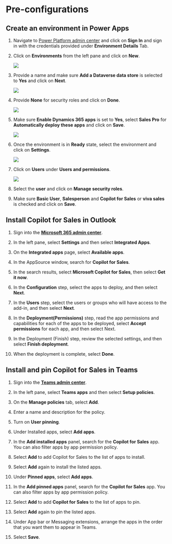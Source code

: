 # Pre-configurations

## Create an environment in Power Apps

1. Navigate to [Power Platform admin center](https://admin.powerplatform.microsoft.com/) and click on **Sign In** and sign in with the credentials provided under **Environment Details** Tab.

1. Click on **Environments** from the left pane and click on **New**.

   ![](/media/1-1.png)

1. Provide a name and make sure **Add a Dataverse data store** is selected to **Yes** and click on **Next**.

   ![](/media/1-2.png)

1. Provide **None** for security roles and click on **Done**.

   ![](/media/1-3.png)

1. Make sure **Enable Dynamics 365 apps** is set to **Yes**, select **Sales Pro** for **Automatically deploy these apps** and click on **Save**.

   ![](/media/1-4.png)

1. Once the environment is in **Ready** state, select the environment and click on **Settings**.

   ![](/media/1-5.png)

1. Click on **Users** under **Users and permissions**.

   ![](/media/1-7.png)

1. Select the **user** and click on **Manage security roles**.

1. Make sure **Basic User**, **Salesperson** and **Copilot for Sales** or **viva sales** is checked and click on **Save**.

## Install Copilot for Sales in Outlook 

1.	Sign into the **[Microsoft 365 admin center](https://admin.microsoft.com/)**.
   
1.	In the left pane, select **Settings** and then select **Integrated Apps**. 

1.	On the **Integrated apps** page, select **Available apps**. 

1.	In the AppSource window, search for **Copilot for Sales**. 

1.	In the search results, select **Microsoft Copilot for Sales**, then select **Get it now**. 

1.	In the **Configuration** step, select the apps to deploy, and then select **Next**. 

1.	In the **Users** step, select the users or groups who will have access to the add-in, and then select **Next**. 

1.	In the **Deployment(Permissions)** step, read the app permissions and capabilities for each of the apps to be deployed, select **Accept permissions** for each app, and then select Next. 

1.	In the Deployment (Finish) step, review the selected settings, and then select **Finish deployment**. 

1.	When the deployment is complete, select **Done**.

## Install and pin Copilot for Sales in Teams 

1. Sign into the **[Teams admin center](https://admin.teams.microsoft.com/)**.
   
1. In the left pane, select **Teams apps** and then select **Setup policies**. 

1. On the **Manage policies** tab, select **Add**. 

1. Enter a name and description for the policy. 

1. Turn on **User pinning**. 

1. Under Installed apps, select **Add apps**. 

1. In the **Add installed apps** panel, search for the **Copilot for Sales** app. You can also filter apps by app permission policy. 

1. Select **Add** to add Copilot for Sales to the list of apps to install. 

1. Select **Add** again to install the listed apps. 

1. Under ****Pinned** apps**, select **Add apps**. 

1. In the **Add pinned apps** panel, search for the **Copilot for Sales** app. You can also filter apps by app permission policy. 

1. Select **Add** to add **Copilot for Sales** to the list of apps to pin. 

1. Select **Add** again to pin the listed apps. 

1. Under App bar or Messaging extensions, arrange the apps in the order that you want them to appear in Teams. 

1. Select **Save**. 


